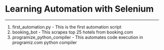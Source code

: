 # Learning Automation with Selenium
------  
1. first_automation.py - This is the first automation script
2. booking_bot - This scrapes top 25 hotels from booking.com
3. programize_python_compiler - This automates code execution in programiz.com python compiler